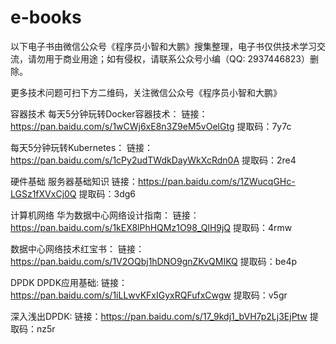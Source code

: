 # e-books
以下电子书由微信公众号《程序员小智和大鹏》搜集整理，电子书仅供技术学习交流，请勿用于商业用途；如有侵权，请联系公众号小编（QQ: 2937446823）删除。

更多技术问题可扫下方二维码，关注微信公众号《程序员小智和大鹏》

容器技术
每天5分钟玩转Docker容器技术：
链接：https://pan.baidu.com/s/1wCWj6xE8n3Z9eM5vOelGtg 
提取码：7y7c

每天5分钟玩转Kubernetes：
链接：https://pan.baidu.com/s/1cPy2udTWdkDayWkXcRdn0A 
提取码：2re4 

硬件基础
服务器基础知识
链接：https://pan.baidu.com/s/1ZWucqGHc-LGSz1fXVxCj0Q 
提取码：3dg6 

计算机网络
华为数据中心网络设计指南：
链接：https://pan.baidu.com/s/1kEX8lPhHQMz1O98_QlH9jQ 
提取码：4rmw 

数据中心网络技术红宝书：
链接：https://pan.baidu.com/s/1V2OQbj1hDNO9gnZKvQMIKQ 
提取码：be4p 

DPDK
DPDK应用基础:
链接：https://pan.baidu.com/s/1iLLwvKFxIGyxRQFufxCwgw 
提取码：v5gr 

深入浅出DPDK:
链接：https://pan.baidu.com/s/17_9kdj1_bVH7p2Lj3EjPtw 
提取码：nz5r 













